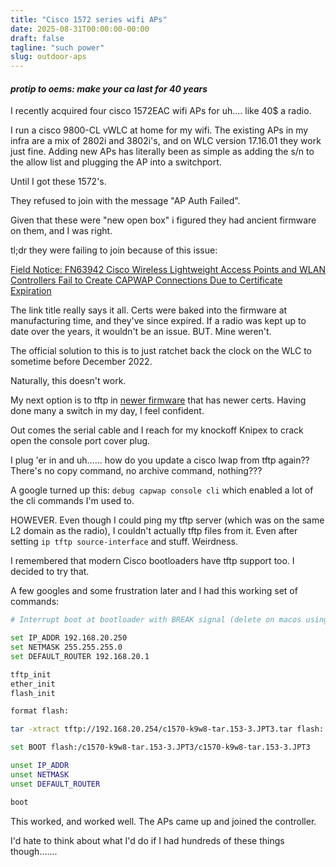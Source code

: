 ```yaml
---
title: "Cisco 1572 series wifi APs"
date: 2025-08-31T00:00:00-00:00
draft: false
tagline: "such power"
slug: outdoor-aps
---
```


#### *protip to oems: make your ca last for 40 years*

I recently acquired four cisco 1572EAC wifi APs for uh.... like 40$ a radio.

I run a cisco 9800-CL vWLC at home for my wifi. The existing APs in my infra are a mix of 2802i and 3802i's, and on WLC version 17.16.01 they work just fine.
Adding new APs has literally been as simple as adding the s/n to the allow list and plugging the AP into a switchport.

Until I got these 1572's.

They refused to join with the message "AP Auth Failed".

Given that these were "new open box" i figured they had ancient firmware on them, and I was right.

tl;dr they were failing to join because of this issue:

[Field Notice: FN63942 Cisco Wireless Lightweight Access Points and WLAN Controllers Fail to Create CAPWAP Connections Due to Certificate Expiration](https://www.cisco.com/c/en/us/support/docs/field-notices/639/fn63942.html)

The link title really says it all. Certs were baked into the firmware at manufacturing time, and they've since expired.
If a radio was kept up to date over the years, it wouldn't be an issue. BUT. Mine weren't.

The official solution to this is to just ratchet back the clock on the WLC to sometime before December 2022.

Naturally, this doesn't work.

My next option is to tftp in [newer firmware](https://software.cisco.com/download/home/286283419/type/280775090/release/15.3.3-JPT3?i=!pp) that has newer certs. Having done many a switch in my day, I feel confident.

Out comes the serial cable and I reach for my knockoff Knipex to crack open the console port cover plug.

I plug 'er in and uh...... how do you update a cisco lwap from tftp again?? There's no copy command, no archive command, nothing???

A google turned up this: `debug capwap console cli` which enabled a lot of the cli commands I'm used to.

HOWEVER. Even though I could ping my tftp server (which was on the same L2 domain as the radio), I couldn't actually tftp files from it. Even after setting `ip tftp source-interface` and stuff. Weirdness.

I remembered that modern Cisco bootloaders have tftp support too. I decided to try that.

A few googles and some frustration later and I had this working set of commands:

```bash
# Interrupt boot at bootloader with BREAK signal (delete on macos using screen)

set IP_ADDR 192.168.20.250
set NETMASK 255.255.255.0
set DEFAULT_ROUTER 192.168.20.1

tftp_init
ether_init
flash_init

format flash:

tar -xtract tftp://192.168.20.254/c1570-k9w8-tar.153-3.JPT3.tar flash:

set BOOT flash:/c1570-k9w8-tar.153-3.JPT3/c1570-k9w8-tar.153-3.JPT3

unset IP_ADDR
unset NETMASK
unset DEFAULT_ROUTER

boot
```

This worked, and worked well. The APs came up and joined the controller.

I'd hate to think about what I'd do if I had hundreds of these things though.......
